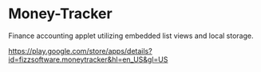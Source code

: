 # Money-Tracker
Finance accounting applet utilizing embedded list views and local storage.

https://play.google.com/store/apps/details?id=fizzsoftware.moneytracker&hl=en_US&gl=US
